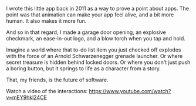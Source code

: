 I wrote this little app back in 2011 as a way to prove a point about apps. The point was that animation can make your app feel alive, and a bit more human. It also makes it more fun.

And so in that regard, I made a garage door opening, an explosive checkmark, an ease-in-out logo, and a blow torch when you tap and hold.

Imagine a world where that to-do list item you just checked off explodes with the force of an Arnold Schwarzenegger grenade launcher. Or where secret treasure is hidden behind locked doors. Or where you don't just push a boring button, but it springs to life as a character from a story.

That, my friends, is the future of software.

Watch a video of the interactions: https://www.youtube.com/watch?v=mEY9hkl24CE
